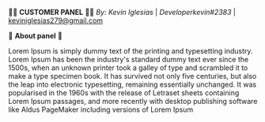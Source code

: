👨‍💻 **CUSTOMER PANEL** 👨‍💻
    _By: Kevin Iglesias_ | _Developerkevin#2383_ | keviniglesias279@gmail.com
    
🌠 **About panel** 🌠

Lorem Ipsum is simply dummy text of the printing and typesetting industry. Lorem Ipsum has been the industry's standard dummy text ever since the 1500s, when an unknown printer took a galley of type and scrambled it to make a type specimen book. It has survived not only five centuries, but also the leap into electronic typesetting, remaining essentially unchanged. It was popularised in the 1960s with the release of Letraset sheets containing Lorem Ipsum passages, and more recently with desktop publishing software like Aldus PageMaker including versions of Lorem Ipsum
